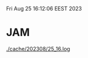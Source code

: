 Fri Aug 25 16:12:06 EEST 2023
# JAM
<a href='./cache/202308/25_16.log'>./cache/202308/25_16.log</a>
